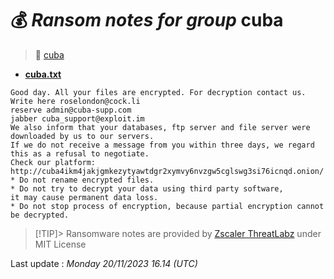 # 💰 _Ransom notes for group_ cuba
> 🔗 [cuba](group/cuba)
* **[cuba.txt](https://ransomware.live/ransomware_notes/cuba/cuba.txt)**

```
Good day. All your files are encrypted. For decryption contact us.
Write here roselondon@cock.li
reserve admin@cuba-supp.com
jabber cuba_support@exploit.im
We also inform that your databases, ftp server and file server were downloaded by us to our servers.
If we do not receive a message from you within three days, we regard this as a refusal to negotiate.
Check our platform: http://cuba4ikm4jakjgmkezytyawtdgr2xymvy6nvzgw5cglswg3si76icnqd.onion/
* Do not rename encrypted files.
* Do not try to decrypt your data using third party software,
it may cause permanent data loss.
* Do not stop process of encryption, because partial encryption cannot be decrypted.

```


> [!TIP]> Ransomware notes are provided by [Zscaler ThreatLabz](https://github.com/threatlabz/ransomware_notes) under MIT License
> 




Last update : _Monday 20/11/2023 16.14 (UTC)_

